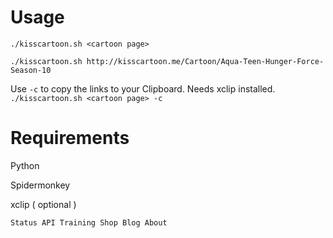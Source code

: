 # Usage


```./kisscartoon.sh <cartoon page> ```


```./kisscartoon.sh http://kisscartoon.me/Cartoon/Aqua-Teen-Hunger-Force-Season-10```

Use ```-c``` to copy the links to your Clipboard. Needs xclip installed.
```./kisscartoon.sh <cartoon page> -c```

# Requirements

Python

Spidermonkey

xclip ( optional )

    Status API Training Shop Blog About 


